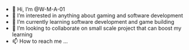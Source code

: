 - 👋 Hi, I’m @W-M-A-01
- 👀 I’m interested in anything about gaming and software development
- 🌱 I’m currently learning software development and game building
- 💞️ I’m looking to collaborate on small scale project that can boost my learning
- 📫 How to reach me ...

<!---
W-M-A-01/W-M-A-01 is a ✨ special ✨ repository because its `README.md` (this file) appears on your GitHub profile.
You can click the Preview link to take a look at your changes.
--->
